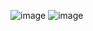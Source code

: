 ![image](https://user-images.githubusercontent.com/82978703/224562126-29dd9659-9bc8-44a8-8de7-7be46948b028.png)
![image](https://user-images.githubusercontent.com/82978703/224562134-3a3a9c0d-f109-4a2b-9382-99a15eaf0bb7.png)
